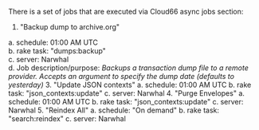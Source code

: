 There is a set of jobs that are executed via Cloud66 async jobs section:

1. "Backup dump to archive.org"

  a. schedule: 01:00 AM UTC  
  b. rake task: "dumps:backup"  
  c. server: Narwhal  
  d. Job description/purpose: _Backups a transaction dump file to a remote provider. Accepts an argument to specify the dump date (defaults to yesterday)_ 
3. "Update JSON contexts"
  a. schedule: 01:00 AM UTC
  b. rake task: "json_contexts:update"
  c. server: Narwhal
4. "Purge Envelopes"
  a. schedule: 01:00 AM UTC
  b. rake task: "json_contexts:update"
  c. server: Narwhal
5. "Reindex All"
  a. schedule: "On demand"
  b. rake task: "search:reindex"
  c. server: Narwhal

